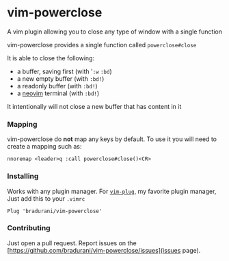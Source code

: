 # vim-powerclose
A vim plugin allowing you to close any type of window with a single function

vim-powerclose provides a single function called `powerclose#close`

It is able to close the following:
- a buffer, saving first (with '`:w` `:bd`)
- a new empty buffer (with `:bd!`)
- a readonly buffer (with `:bd!`)
- a [neovim](https://neovim.io/) terminal (with `:bd!`)

It intentionally will not close a new buffer that has content in it

### Mapping
vim-powerclose do **not** map any keys by default. To use it you will need to
create a mapping such as:
```
nnoremap <leader>q :call powerclose#close()<CR>
```

### Installing
Works with any plugin manager. For [`vim-plug`](https://github.com/junegunn/vim-plug), my favorite plugin manager, 
Just add this to your `.vimrc`
```
Plug 'bradurani/vim-powerclose'
```

### Contributing
Just open a pull request. Report issues on the [https://github.com/bradurani/vim-powerclose/issues](issues page).

